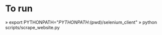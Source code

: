 
# To run

» export PYTHONPATH="$PYTHONPATH:$(pwd)/selenium_client"
» python scripts/scrape_website.py
